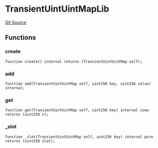 # TransientUintUintMapLib
[Git Source](https://github.com/lidofinance/community-staking-module/blob/8ce9441dce1001c93d75d065f051013ad5908976/src/lib/TransientUintUintMapLib.sol)


## Functions
### create


```solidity
function create() internal returns (TransientUintUintMap self);
```

### add


```solidity
function add(TransientUintUintMap self, uint256 key, uint256 value) internal;
```

### get


```solidity
function get(TransientUintUintMap self, uint256 key) internal view returns (uint256 v);
```

### _slot


```solidity
function _slot(TransientUintUintMap self, uint256 key) internal pure returns (uint256 slot);
```

